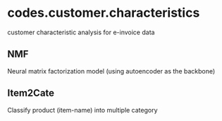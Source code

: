 # codes.customer.characteristics
customer characteristic analysis for e-invoice data


## NMF
Neural matrix factorization model (using autoencoder as the backbone)

## Item2Cate
Classify product (item-name) into multiple category
